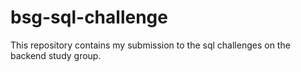 # bsg-sql-challenge
This repository contains my submission to the sql challenges on the backend study group.
